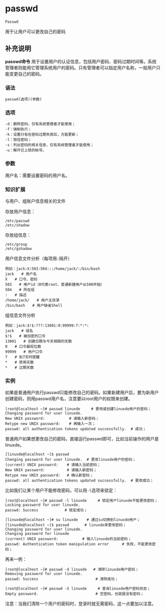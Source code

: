 passwd
===
`Passwd`

用于让用户可以更改自己的密码

## 补充说明

**passwd命令** 用于设置用户的认证信息，包括用户密码、密码过期时间等。系统管理者则能用它管理系统用户的密码。只有管理者可以指定用户名称，一般用户只能变更自己的密码。

###  语法

```shell
passwd(选项)(参数)
```

###  选项

```shell
-d：删除密码，仅有系统管理者才能使用；
-f：强制执行；
-k：设置只有在密码过期失效后，方能更新；
-l：锁住密码；
-s：列出密码的相关信息，仅有系统管理者才能使用；
-u：解开已上锁的帐号。
```

###  参数

用户名：需要设置密码的用户名。

###  知识扩展

与用户、组账户信息相关的文件

存放用户信息：

```shell
/etc/passwd
/etc/shadow
```

存放组信息：

```shell
/etc/group
/etc/gshadow
```

用户信息文件分析（每项用`:`隔开）

```shell
例如：jack:X:503:504:::/home/jack/:/bin/bash
jack　　# 用户名
X　　# 口令、密码
503　　# 用户id（0代表root、普通新建用户从500开始）
504　　# 所在组
:　　# 描述
/home/jack/　　# 用户主目录
/bin/bash　　# 用户缺省Shell
```

组信息文件分析

```shell
例如：jack:$!$:???:13801:0:99999:7:*:*:
jack　　# 组名
$!$　　# 被加密的口令
13801　　# 创建日期与今天相隔的天数
0　　# 口令最短位数
99999　　# 用户口令
7　　# 到7天时提醒
*　　# 禁用天数
*　　# 过期天数
```

###  实例

如果是普通用户执行passwd只能修改自己的密码。如果新建用户后，要为新用户创建密码，则用passwd用户名，注意要以root用户的权限来创建。

```shell
[root@localhost ~]# passwd linuxde     # 更改或创建linuxde用户的密码；
Changing password for user linuxde.
New UNIX password:           # 请输入新密码；
Retype new UNIX password:    # 再输入一次；
passwd: all authentication tokens updated successfully.  # 成功；
```

普通用户如果想更改自己的密码，直接运行passwd即可，比如当前操作的用户是linuxde。

```shell
[linuxde@localhost ~]$ passwd
Changing password for user linuxde.  # 更改linuxde用户的密码；
(current) UNIX password:    # 请输入当前密码；
New UNIX password:          # 请输入新密码；
Retype new UNIX password:   # 确认新密码；
passwd: all authentication tokens updated successfully.  # 更改成功；
```

比如我们让某个用户不能修改密码，可以用`-l`选项来锁定：

```shell
[root@localhost ~]# passwd -l linuxde     # 锁定用户linuxde不能更改密码；
Locking password for user linuxde.
passwd: Success            # 锁定成功；

[linuxde@localhost ~]# su linuxde    # 通过su切换到linuxde用户；
[linuxde@localhost ~]$ passwd       # linuxde来更改密码；
Changing password for user linuxde.
Changing password for linuxde
(current) UNIX password:           # 输入linuxde的当前密码；
passwd: Authentication token manipulation error      # 失败，不能更改密码；
```

再来一例：

```shell
[root@localhost ~]# passwd -d linuxde   # 清除linuxde用户密码；
Removing password for user linuxde.
passwd: Success                          # 清除成功；

[root@localhost ~]# passwd -S linuxde     # 查询linuxde用户密码状态；
Empty password.                          # 空密码，也就是没有密码；
```

注意：当我们清除一个用户的密码时，登录时就无需密码，这一点要加以注意。


